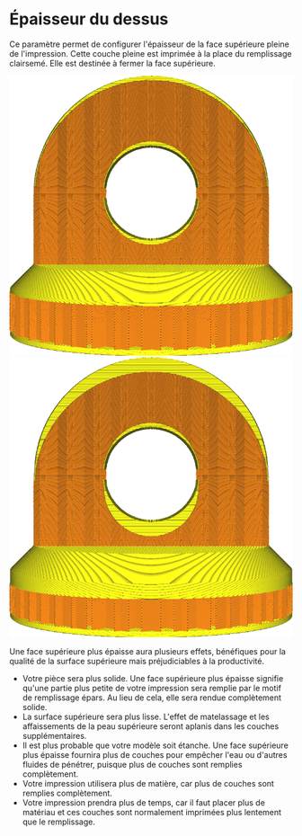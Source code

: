 Épaisseur du dessus
====
Ce paramètre permet de configurer l'épaisseur de la face supérieure pleine de l'impression. Cette couche pleine est imprimée à la place du remplissage clairsemé. Elle est destinée à fermer la face supérieure.

![Épaisseur supérieure ordinaire](../../../articles/images/top_bottom_thickness_0.8.png)
![Épaisseur fortement augmentée](../../../articles/images/top_thickness.png)

Une face supérieure plus épaisse aura plusieurs effets, bénéfiques pour la qualité de la surface supérieure mais préjudiciables à la productivité.
* Votre pièce sera plus solide. Une face supérieure plus épaisse signifie qu'une partie plus petite de votre impression sera remplie par le motif de remplissage épars. Au lieu de cela, elle sera rendue complètement solide.
* La surface supérieure sera plus lisse. L'effet de matelassage et les affaissements de la peau supérieure seront aplanis dans les couches supplémentaires.
* Il est plus probable que votre modèle soit étanche. Une face supérieure plus épaisse fournira plus de couches pour empêcher l'eau ou d'autres fluides de pénétrer, puisque plus de couches sont remplies complètement.
* Votre impression utilisera plus de matière, car plus de couches sont remplies complètement.
* Votre impression prendra plus de temps, car il faut placer plus de matériau et ces couches sont normalement imprimées plus lentement que le remplissage.
